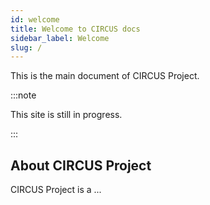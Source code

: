 ```yaml
---
id: welcome
title: Welcome to CIRCUS docs
sidebar_label: Welcome
slug: /
---
```


This is the main document of CIRCUS Project.

:::note

This site is still in progress.

:::

## About CIRCUS Project

CIRCUS Project is a ...
